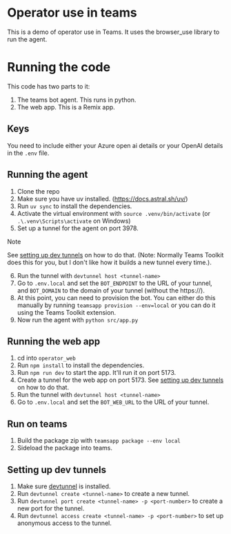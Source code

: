 # Operator use in teams

This is a demo of operator use in Teams. It uses the browser_use library to run the agent.

# Running the code

This code has two parts to it:

1. The teams bot agent. This runs in python.
2. The web app. This is a Remix app.

## Keys

You need to include either your Azure open ai details or your OpenAI details in the `.env` file.

## Running the agent

1. Clone the repo
2. Make sure you have uv installed. (https://docs.astral.sh/uv/)
3. Run `uv sync` to install the dependencies.
4. Activate the virtual environment with `source .venv/bin/activate` (or `.\.venv\Scripts\activate` on Windows)
5. Set up a tunnel for the agent on port 3978.

> [!NOTE]
> See [setting up dev tunnels](#setting-up-dev-tunnels) on how to do that. (Note: Normally Teams Toolkit does this for you, but I don't like how it builds a new tunnel every time.).

6. Run the tunnel with `devtunnel host <tunnel-name>`
7. Go to `.env.local` and set the `BOT_ENDPOINT` to the URL of your tunnel, and `BOT_DOMAIN` to the domain of your tunnel (without the https://).
8. At this point, you can need to provision the bot. You can either do this manually by running `teamsapp provision --env=local` or you can do it using the Teams Toolkit extension.
9. Now run the agent with `python src/app.py`

## Running the web app

1. cd into `operator_web`
2. Run `npm install` to install the dependencies.
3. Run `npm run dev` to start the app. It'll run it on port 5173.
4. Create a tunnel for the web app on port 5173. See [setting up dev tunnels](#setting-up-dev-tunnels) on how to do that.
5. Run the tunnel with `devtunnel host <tunnel-name>`
6. Go to `.env.local` and set the `BOT_WEB_URL` to the URL of your tunnel.

## Run on teams

1. Build the package zip with `teamsapp package --env local`
2. Sideload the package into teams.

## Setting up dev tunnels

1. Make sure [devtunnel](https://github.com/microsoft/devtunnel) is installed.
2. Run `devtunnel create <tunnel-name>` to create a new tunnel.
3. Run `devtunnel port create <tunnel-name> -p <port-number>` to create a new port for the tunnel.
4. Run `devtunnel access create <tunnel-name> -p <port-number>` to set up anonymous access to the tunnel.
